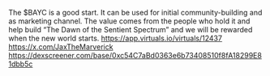 The $BAYC is a good start. 
It can be used for initial community-building and as marketing channel. 
The value comes from the people who hold it and help build “The Dawn of the Sentient Spectrum” and we will be rewarded when the new world starts.
https://app.virtuals.io/virtuals/12437
https://x.com/JaxTheMarverick
https://dexscreener.com/base/0xc54C7aBd0363e6b73408510f8fA18299E81dbb5c
